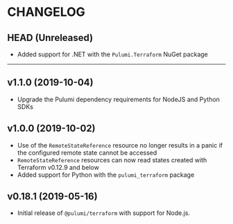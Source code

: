 CHANGELOG
=========

## HEAD (Unreleased)

* Added support for .NET with the `Pulumi.Terraform` NuGet package

---

## v1.1.0 (2019-10-04)
* Upgrade the Pulumi dependency requirements for NodeJS and Python SDKs

## v1.0.0 (2019-10-02)
* Use of the `RemoteStateReference` resource no longer results in a panic if the configured remote state cannot be accessed
* `RemoteStateReference` resources can now read states created with Terraform v0.12.9 and below
* Added support for Python with the `pulumi_terraform` package

## v0.18.1 (2019-05-16)
* Initial release of `@pulumi/terraform` with support for Node.js.
